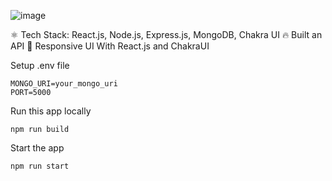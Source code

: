 ![image](https://github.com/user-attachments/assets/92e4195b-fdcc-488c-b866-fb771199ffca)


⚛️ Tech Stack: React.js, Node.js, Express.js, MongoDB, Chakra UI
🔥 Built an API
📱 Responsive UI With React.js and ChakraUI

Setup .env file
```shell
MONGO_URI=your_mongo_uri
PORT=5000
```

Run this app locally
```shell
npm run build
```
Start the app
```shell
npm run start
```
